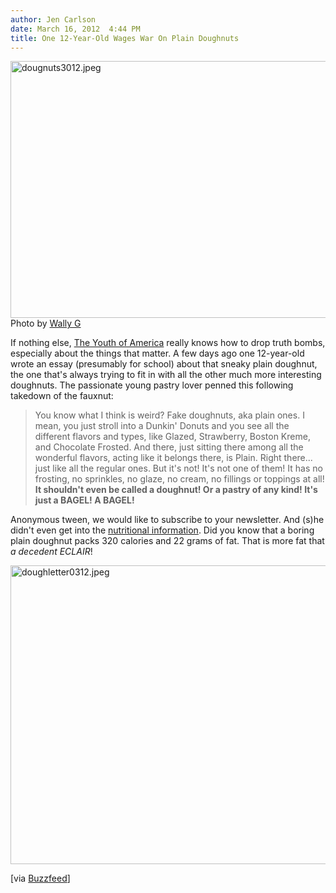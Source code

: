 ```yaml
---
author: Jen Carlson
date: March 16, 2012  4:44 PM
title: One 12-Year-Old Wages War On Plain Doughnuts
---
```


<p><span class="mt-enclosure mt-enclosure-image" style="display: inline;"> <img alt="dougnuts3012.jpeg" src="https://web.archive.org/web/20120317182333im_/http://gothamist.com/attachments/arts_jen/dougnuts3012.jpeg" width="640" height="411" class="image-none"> </span><br>
<span class="photo_caption">Photo by <a href="https://web.archive.org/web/20120317182333/http://www.flickr.com/photos/wallyg/5402789627/">Wally G</a></span></p>

<p>If nothing else, <a href="https://web.archive.org/web/20120317182333/http://gothamist.com/2012/01/09/subway_11.php">The Youth of America</a> really knows how to drop truth bombs, especially about the things that matter. A few days ago one 12-year-old wrote an essay (presumably for school) about that sneaky plain doughnut, the one that&apos;s always trying to fit in with all the other much more interesting doughnuts. The passionate young pastry lover penned this following takedown of the fauxnut:</p>

<blockquote>You know what I think is weird? Fake doughnuts, aka plain ones. I mean, you just stroll into a Dunkin&apos; Donuts and you see all the different flavors and types, like Glazed, Strawberry, Boston Kreme, and Chocolate Frosted. And there, just sitting there among all the wonderful flavors, acting like it belongs there, is Plain. Right there... just like all the regular ones. But it&apos;s not! It&apos;s not one of them! It has no frosting, no sprinkles, no glaze, no cream, no fillings or toppings at all! <strong>It shouldn&apos;t even be called a doughnut! Or a pastry of any kind! It&apos;s just a BAGEL! A BAGEL!</strong></blockquote>

<p>Anonymous tween, we would like to subscribe to your newsletter. And (s)he didn&apos;t even get into the <a href="https://web.archive.org/web/20120317182333/http://www.dunkindonuts.com/content/dunkindonuts/en/menu/nutrition/nutrition_catalog.html?nutrition_catalog_hidden=0&amp;nutrition_catalog_needType=Food&amp;nutrition_catalog_selPage=1&amp;nutrition_catalog_perPage=100">nutritional information</a>. Did you know that a boring plain doughnut packs 320 calories and 22 grams of fat. That is more fat that <em>a decedent ECLAIR</em>!</p>

<p><span class="mt-enclosure mt-enclosure-image" style="display: inline;"> <img alt="doughletter0312.jpeg" src="https://web.archive.org/web/20120317182333im_/http://gothamist.com/attachments/arts_jen/doughletter0312.jpeg" width="640" height="478" class="image-none"> </span></p>

<p>[via <a href="https://web.archive.org/web/20120317182333/http://www.buzzfeed.com/briannas/12-year-old-speaks-the-truth-about-plain-donuts-1k5t">Buzzfeed</a>]</p>